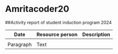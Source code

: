 # Amritacoder20
##Activity report of student induction program 2024

| Date| Resource person |Description |
| ----------- | ----------- |---------|
| |  |
| Paragraph | Text |
